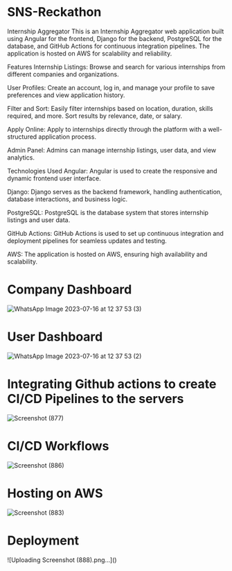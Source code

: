 # SNS-Reckathon


Internship Aggregator
This is an Internship Aggregator web application built using Angular for the frontend, Django for the backend, PostgreSQL for the database, and GitHub Actions for continuous integration pipelines. The application is hosted on AWS for scalability and reliability.

Features
Internship Listings: Browse and search for various internships from different companies and organizations.

User Profiles: Create an account, log in, and manage your profile to save preferences and view application history.

Filter and Sort: Easily filter internships based on location, duration, skills required, and more. Sort results by relevance, date, or salary.

Apply Online: Apply to internships directly through the platform with a well-structured application process.

Admin Panel: Admins can manage internship listings, user data, and view analytics.

Technologies Used
Angular: Angular is used to create the responsive and dynamic frontend user interface.

Django: Django serves as the backend framework, handling authentication, database interactions, and business logic.

PostgreSQL: PostgreSQL is the database system that stores internship listings and user data.

GitHub Actions: GitHub Actions is used to set up continuous integration and deployment pipelines for seamless updates and testing.

AWS: The application is hosted on AWS, ensuring high availability and scalability.

<h1>Company Dashboard</h1>



![WhatsApp Image 2023-07-16 at 12 37 53 (3)](https://github.com/01spidey/SNS-Reckathon/assets/68471103/bc44e571-d199-402c-8f43-1a2c04e4d07b)

<h1>User Dashboard</h1>

![WhatsApp Image 2023-07-16 at 12 37 53 (2)](https://github.com/01spidey/SNS-Reckathon/assets/68471103/ac38d3bd-a74f-45ef-9f2f-227c2fcc71d9)



<h1>Integrating Github actions to create CI/CD Pipelines to the servers</h1>

![Screenshot (877)](https://github.com/01spidey/SNS-Reckathon/assets/68471103/ac0d535f-d7da-4bb6-809f-a60aaf23dcb8)

<h1>CI/CD Workflows</h1>

![Screenshot (886)](https://github.com/01spidey/SNS-Reckathon/assets/68471103/cf5010b3-d625-4953-b799-6510398a5c4a)

<h1> Hosting on AWS</h1>

![Screenshot (883)](https://github.com/01spidey/SNS-Reckathon/assets/68471103/38ef58e6-5dc6-448e-88ae-ad1d96994b79)

<h1>Deployment</h1>
![Uploading Screenshot (888).png…]()





